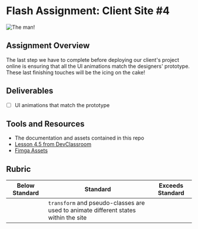 # Flash Assignment: Client Site #4

![The man!](https://media.giphy.com/media/aMzFQ7nULrguA/giphy.gif)

## Assignment Overview

The last step we have to complete before deploying our client's project online is ensuring that all the UI animations match the designers' prototype. These last finishing touches will be the icing on the cake!

## Deliverables 

 - [ ] UI animations that match the prototype <br />

 
## Tools and Resources
- The documentation and assets contained in this repo
- [Lesson 4.5 from DevClassroom](https://www.devclassroom.dev/lessons/states-and-animation-with-css)
- [Fimga Assets](https://figma.com)

## Rubric
| Below Standard  | Standard                                                                                        | Exceeds Standard |
| -------------   | -------------                                                                                   | -------------    |
|                 | `transform` and pseudo-classes are used to animate different states within the site              |                  |







